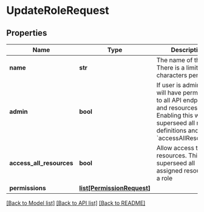 # UpdateRoleRequest

## Properties
Name | Type | Description | Notes
------------ | ------------- | ------------- | -------------
**name** | **str** | The name of the role. There is a limit of 255 characters per role. | 
**admin** | **bool** | If user is admin he will have permissions to all API endpoints and resources. Enabling this will superseed all role definitions and &#x60;accessAllResources&#x60;. | 
**access_all_resources** | **bool** | Allow access to all resources. This will superseed all assigned resources in a role | 
**permissions** | [**list[PermissionRequest]**](PermissionRequest.md) |  | [optional] 

[[Back to Model list]](../README.md#documentation-for-models) [[Back to API list]](../README.md#documentation-for-api-endpoints) [[Back to README]](../README.md)

